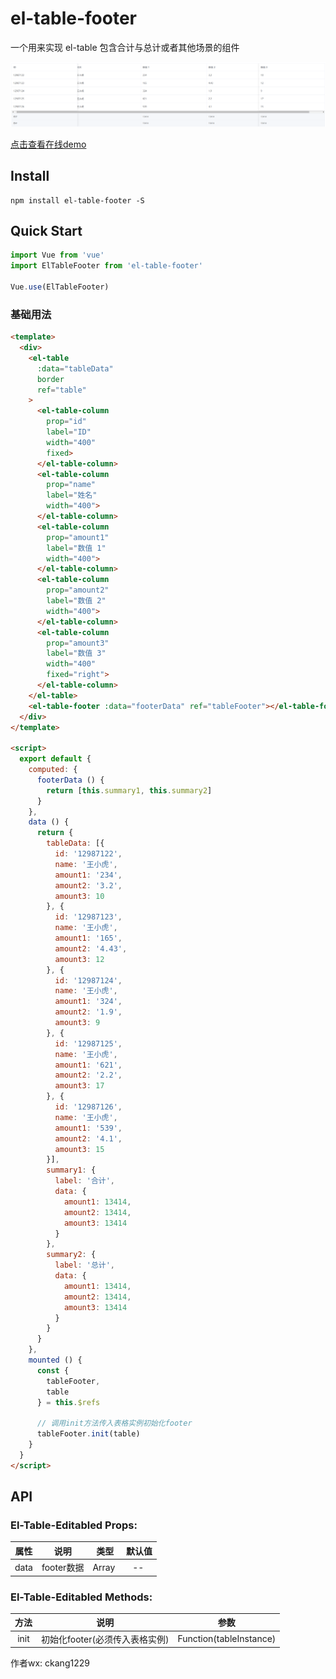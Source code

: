 # el-table-footer

一个用来实现 el-table 包含合计与总计或者其他场景的组件

![image](./demo.png)

[点击查看在线demo](https://code-farmer-i.github.io/el-table-footer/dist/)

## Install
```shell
npm install el-table-footer -S
```

## Quick Start
``` javascript
import Vue from 'vue'
import ElTableFooter from 'el-table-footer'

Vue.use(ElTableFooter)
```

### 基础用法
```html
<template>
  <div>
    <el-table
      :data="tableData"
      border
      ref="table"
    >
      <el-table-column
        prop="id"
        label="ID"
        width="400"
        fixed>
      </el-table-column>
      <el-table-column
        prop="name"
        label="姓名"
        width="400">
      </el-table-column>
      <el-table-column
        prop="amount1"
        label="数值 1"
        width="400">
      </el-table-column>
      <el-table-column
        prop="amount2"
        label="数值 2"
        width="400">
      </el-table-column>
      <el-table-column
        prop="amount3"
        label="数值 3"
        width="400"
        fixed="right">
      </el-table-column>
    </el-table>
    <el-table-footer :data="footerData" ref="tableFooter"></el-table-footer>
  </div>
</template>

<script>
  export default {
    computed: {
      footerData () {
        return [this.summary1, this.summary2]
      }
    },
    data () {
      return {
        tableData: [{
          id: '12987122',
          name: '王小虎',
          amount1: '234',
          amount2: '3.2',
          amount3: 10
        }, {
          id: '12987123',
          name: '王小虎',
          amount1: '165',
          amount2: '4.43',
          amount3: 12
        }, {
          id: '12987124',
          name: '王小虎',
          amount1: '324',
          amount2: '1.9',
          amount3: 9
        }, {
          id: '12987125',
          name: '王小虎',
          amount1: '621',
          amount2: '2.2',
          amount3: 17
        }, {
          id: '12987126',
          name: '王小虎',
          amount1: '539',
          amount2: '4.1',
          amount3: 15
        }],
        summary1: {
          label: '合计',
          data: {
            amount1: 13414,
            amount2: 13414,
            amount3: 13414
          }
        },
        summary2: {
          label: '总计',
          data: {
            amount1: 13414,
            amount2: 13414,
            amount3: 13414
          }
        }
      }
    },
    mounted () {
      const {
        tableFooter,
        table
      } = this.$refs

      // 调用init方法传入表格实例初始化footer
      tableFooter.init(table)
    }
  }
</script>
```

## API

### El-Table-Editabled Props:

属性  |  说明  |  类型  |  默认值
:-------: | -------  |  :-------:  |  :-------:
data  |  footer数据  |  Array  |  --

### El-Table-Editabled Methods:

方法  |  说明  |  参数
:-------: | -------  |  :-------:
init  |  初始化footer(必须传入表格实例)  |  Function(tableInstance)

作者wx: ckang1229

